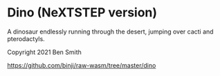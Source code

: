 # Dino (NeXTSTEP version)

A dinosaur endlessly running through the desert, jumping over cacti and pterodactyls.

Copyright 2021 Ben Smith

https://github.com/binji/raw-wasm/tree/master/dino

